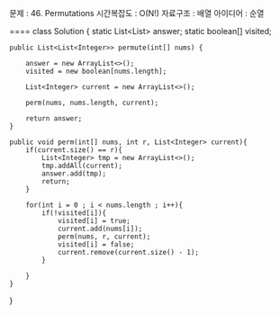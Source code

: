 문제 : 46. Permutations
시간복잡도 : O(N!)
자료구조 : 배열
아이디어 : 순열


====
class Solution {
    static List<List<Integer>> answer;
    static boolean[] visited;

    public List<List<Integer>> permute(int[] nums) {
        
        answer = new ArrayList<>();
        visited = new boolean[nums.length];

        List<Integer> current = new ArrayList<>();

        perm(nums, nums.length, current);

        return answer;
    }

    public void perm(int[] nums, int r, List<Integer> current){
        if(current.size() == r){
            List<Integer> tmp = new ArrayList<>();
            tmp.addAll(current);
            answer.add(tmp);
            return;
        }

        for(int i = 0 ; i < nums.length ; i++){
            if(!visited[i]){
                visited[i] = true;
                current.add(nums[i]);
                perm(nums, r, current);
                visited[i] = false;
                current.remove(current.size() - 1);
            }
            
        }
    }
}